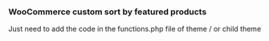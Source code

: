 ### WooCommerce custom sort by featured products

Just need to add the code in the functions.php file of theme / or child theme
